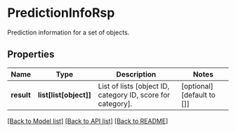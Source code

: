# PredictionInfoRsp

Prediction information for a set of objects.
## Properties
Name | Type | Description | Notes
------------ | ------------- | ------------- | -------------
**result** | **list[list[object]]** | List of lists [object ID, category ID, score for category]. | [optional] [default to []]

[[Back to Model list]](../README.md#documentation-for-models) [[Back to API list]](../README.md#documentation-for-api-endpoints) [[Back to README]](../README.md)


